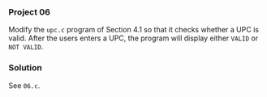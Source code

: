 ### Project 06

Modify the `upc.c` program of Section 4.1 so that it checks whether a UPC is
valid. After the users enters a UPC, the program will display either `VALID` or
`NOT VALID`.

### Solution

See `06.c`.
